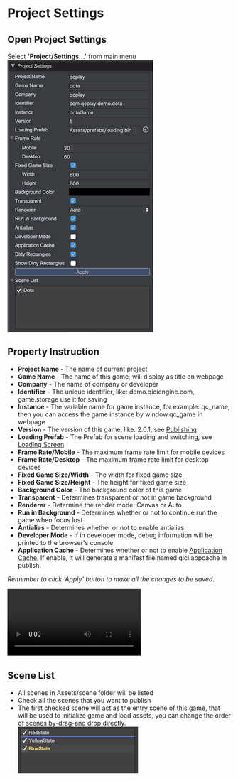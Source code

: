 # Project Settings

## Open Project Settings
Select __'Project/Settings...'__ from main menu		
![](images/settings.png)  

## Property Instruction
* __Project Name__ - The name of current project
* __Game Name__ - The name of this game, will display as title on webpage
* __Company__ - The name of company or developer
* __Identifier__ - The unique identifier, like: demo.qiciengine.com, game.storage use it for saving
* __Instance__ - The variable name for game instance, for example: qc_name, then you can access the game instance by window.qc_game in webpage
* __Version__ - The version of this game, like: 2.0.1, see [Publishing](../Publish/index.html)
* __Loading Prefab__ - The Prefab for scene loading and switching, see [Loading Screen](../LoadingPrefab/index.html)	
* __Frame Rate/Mobile__ - The maximum frame rate limit for mobile devices
* __Frame Rate/Desktop__ - The maximum frame rate limit for desktop devices
* __Fixed Game Size/Width__ - The width for fixed game size
* __Fixed Game Size/Height__ - The height for fixed game size
* __Background Color__ - The background color of this game
* __Transparent__ - Determines transparent or not in game background
* __Renderer__ - Determine the render mode: Canvas or Auto
* __Run in Background__ - Determines whether or not to continue run the game when focus lost 
* __Antialias__ - Determines whether or not to enable antialias
* __Developer Mode__ - If in developer mode, debug information will be printed to the browser's console
* __Application Cache__ - Determines whether or not to enable [Application Cache](https://developer.mozilla.org/en-US/docs/Web/HTML/Using_the_application_cache), If enable, it will generate a manifest file named qici.appcache in publish.   

*Remember to click 'Apply' button to make all the changes to be saved.*

<video controls="controls" src="../video/change_settings.mp4"></video>  

## Scene List
* All scenes in Assets/scene folder will be listed
* Check all the scenes that you want to publish
* The first checked scene will act as the entry scene of this game, that will be used to initialize game and load assets, you can change the order of scenes by-drag-and drop directly.	
![](images/dnd.png) 
